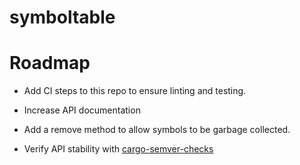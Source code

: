 # symboltable

# Roadmap

* Add CI steps to this repo to ensure linting and testing.

* Increase API documentation

* Add a remove method to allow symbols to be garbage collected.

* Verify API stability with [cargo-semver-checks](https://crates.io/crates/cargo-semver-checks)

